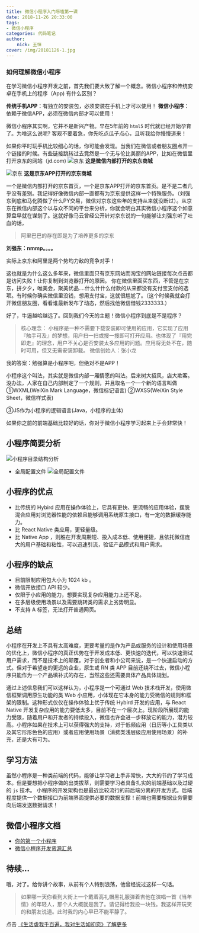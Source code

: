 ```yaml
---
title: 微信小程序入门唠嗑第一课
date: 2018-11-26 20:33:00
tags:
- 微信小程序
categories: 代码笔记
author:
	nick: 王恒
cover: /img/20181126-1.jpg
---
```

### 如何理解微信小程序

在学习微信小程序开发之前，首先我们要大致了解一个概念。微信小程序和传统安卓在手机上的程序（App) 有什么区别？

<!-- more -->

**传统手机APP**：有独立的安装包，必须安装在手机上才可以使用！
**微信小程序**：依赖于微信APP，必须在微信内部才可以使用！

微信小程序其实啊，它并不是新兴产物。早在5年前的 `html5` 时代就已经开始孕育了。为啥这么说呢? 客观不要着急，你先吃点瓜子点心，且听我给你慢慢道来！

如果你平时玩手机比较细心的话，你可能会发现。当我们在微信或者朋友圈点开一个链接的时候。有些链接跳转过去竟然是一个无与伦比美丽的APP，比如在微信里打开京东的网站（jd.com)
![京东](/img/20181126-2.jpg)
**这是微信内部打开的京东商城**

![京东](/img/20181126-3.png)
**这是京东APP打开的京东商城**

一个是微信内部打开的京东首页，一个是京东APP打开的京东首页。是不是二者几乎没有差别。我记得好像微信内部一直都有为京东提供这样一个特殊服务。（刘强东到底和马化腾做了什么PY交易，微信对京东这些年的支持从来就没断过）。从京东在微信内部这个以与众不同的平台来分析，你就会明白其实微信小程序这个如意算盘早就在谋划了。这就好像马云曾经公开针对京东说的一句能够让刘强东听了吐血的话，
> 阿里巴巴的存在即是为了培养更多的京东

**刘强东：nmmp。。。。**


实际上京东和阿里是两个势均力敌的竞争对手！

这也就是为什么这么多年来，微信里面只有京东网站而淘宝的网站链接每次点击都是访问失败！让你复制到浏览器打开的原因。
你在微信里面买东西，不管是在京东，拼夕夕，唯美会，聚美优品....什么什什么付款的从来都没有支付宝支付的选项。有时候你确实微信里没钱，想用支付宝，这就很尴尬了。（这个时候我就会打开微信朋友圈，看看谁最新发布了动态，然后找他微信借钱2333333.）

好了，牛逼越哈越远了。回到我们今天的主题！微信小程序到底是不是程序？

>核心理念：
小程序是一种不需要下载安装即可使用的应用，它实现了应用『触手可及』的梦想，用户扫一扫或搜一搜即可打开应用。也体现了『用完即走』的理念，用户不关心是否安装太多应用的问题。应用将无处不在，随时可用，但又无需安装卸载。
微信创始人：张小龙


我的答案：勉强算是小程序吧，但绝对不是APP！

小程序这个叫法，其实就是微信内部一厢情愿的叫法。后来树大招风，店大欺客。没办法，人家在自己内部制定了一个规则，并且取名一个一个新的语言叫做
①WXML(WeiXin Mark Language，微信标记语言)
②WXSS(WeiXin Style Sheet，微信样式表)

③JS作为小程序的逻辑语言(Java，小程序的主体)

如果你之前的前端基础比较好的话，你对于微信小程序学习起来上手会非常快！

## 小程序简要分析
![小程序目录结构分析](https://ws2.sinaimg.cn/large/9ac1c132jw1f89ht2sqa0j21640p0q8y.jpg)

- 全局配置文件
![全局配置文件](https://ws3.sinaimg.cn/large/9ac1c132jw1f89htxlj2wj20rb09sjs4.jpg)


## 小程序的优点

- 比传统的 Hybird 应用在操作体验上，它具有更快、更流畅的应用体验，摆脱混合应用对浏览器性能的依赖且能够调用系统原生接口，有一定的数据缓存能力。
- 比 React Native 类应用，更轻量级。
- 比 Native App ，则胜在开发周期短、投入成本低、使用便捷，且依托微信庞大的用户基础和粘性，可以迅速引流，验证产品模式和用户需求。

## 小程序的缺点

- 目前限制应用包大小为 1024 kb 。
- 微信开放接口 API 较少。
- 仅限于小应用的能力，想要实现复杂应用能力上还不足。
- 在多层级使用场景以及需要跳转类的需求上劣势明显。
- 不支持 A 标签，无法打开普通网页。

## 总结
小程序在开发上不具有太高难度，更要考量的是作为产品或服务的设计和使用场景的优化上，微信小程序的真正优势在于开发成本低、更快速的迭代，可以快速测试用户需求，而不是技术上的颠覆。对于创业者和小公司来说，是一个快速启动的方式。但对于希望走的更远的企业，原生或 RN 类 APP 目前还绕不过去，微信小程序只能作为一个产品填补式的存在，当然这些还需要具体产品具体规划。

通过上述信息我们可以这样认为，小程序是一个可通过 Web 技术栈开发，使用微信框架调用原生功能的类 Web 小应用，小体现在它本身的能力受微信的规则和框架的限制。这种形式仅仅在操作体验上优于传统 Hybird 开发的应用，与 React Native 开发复杂应用的能力要低太多，目前不在一个层次上。现阶段所展现的能力受限，随着用户和开发者的持续投入，微信也许会进一步释放它的能力，潜力较高。小程序如果在技术上可以获得强大的支持，对于低频应用（日历等小工具类以及其它形形色色的应用）或者应用使用场景（消费类浅层级应用使用场景）的补充，还是大有可为。

## 学习方法

虽然小程序是一种类前端的代码，能够让学习者上手非常快，大大的节约了学习成本。但是要想把小程序做的出类拔萃，则需要学习者具备扎实的前端基础以及过硬的 `js` 技术。
小程序的开发架构也是最近比较流行的前后端分离的开发方式。后端程度提供一个数据接口为前端界面提供必要的数据支撑！前端也需要根据业务需要向后端发送数据请求！

## 微信小程序文档
- [你的第一个小程序](https://developers.weixin.qq.com/miniprogram/dev/#你的第一个小程序)
- [微信小程序开发资源汇总](http://www.runoob.com/w3cnote/wx-xcx-repo.html)

## 待续...
哦，对了。给你讲个故事，从前有个人特别浪荡，他曾经说过这样一句话。
> 如果哪一天你看到大街上一个戴着高礼帽黑礼服弹着吉他在演唱一首《当年情》的年轻人，那个人大概就是我了。请记得给我投一块钱。我这样开玩笑的和朋友说道。此时我的内心早已不能平静了。

点击 [《生活虐我千百遍，我对生活如初恋》了解更多](https://blog.adymilk.cn/2018/05/27/20180512/)